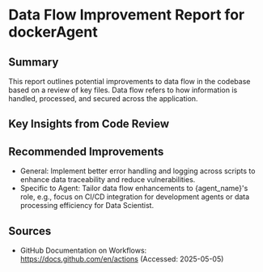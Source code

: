 # Data Flow Improvement Report for dockerAgent

## Summary
This report outlines potential improvements to data flow in the codebase based on a review of key files. Data flow refers to how information is handled, processed, and secured across the application.

## Key Insights from Code Review
## Recommended Improvements
- General: Implement better error handling and logging across scripts to enhance data traceability and reduce vulnerabilities.
- Specific to Agent: Tailor data flow enhancements to {agent_name}'s role, e.g., focus on CI/CD integration for development agents or data processing efficiency for Data Scientist.

## Sources
- GitHub Documentation on Workflows: https://docs.github.com/en/actions (Accessed: 2025-05-05)
